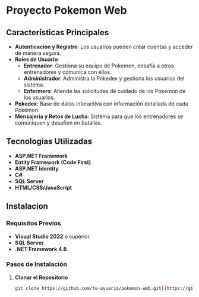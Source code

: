 # Proyecto Pokemon Web

## Características Principales

- **Autenticacion y Registro**: Los usuarios pueden crear cuentas y acceder de manera segura.
- **Roles de Usuario**:
  - **Entrenador**: Gestiona su equipo de Pokemon, desafía a otros entrenadores y comunica con ellos.
  - **Administrador**: Administra la Pokedex y gestiona los usuarios del sistema.
  - **Enfermero**: Atiende las solicitudes de cuidado de los Pokemon de los usuarios.
- **Pokedex**: Base de datos interactiva con información detallada de cada Pokémon.
- **Mensajeria y Retos de Lucha**: Sistema para que los entrenadores se comuniquen y desafíen en batallas.

## Tecnologías Utilizadas

- **ASP.NET Framework**
- **Entity Framework (Code First)**
- **ASP.NET Identity**
- **C#**
- **SQL Server**
- **HTML/CSS/JavaScript**

## Instalacion

### Requisitos Previos

- **Visual Studio 2022** o superior.
- **SQL Server**.
- **.NET Framework 4.8**.

### Pasos de Instalación

1. **Clonar el Repositorio**
   ```bash
   git clone https://github.com/tu-usuario/pokemon-web.git](https://github.com/keeevdev/PokeGame.git)
